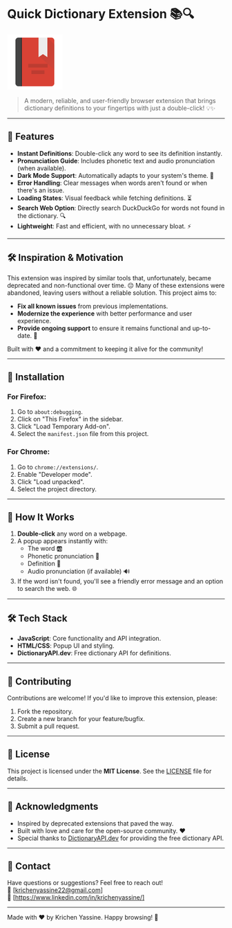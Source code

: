 # Quick Dictionary Extension 📚🔍

![Extension Icon](icons/Dictionary-128.png)

> A modern, reliable, and user-friendly browser extension that brings dictionary definitions to your fingertips with just a double-click! 💡✨

---

## 🌟 Features

-   **Instant Definitions**: Double-click any word to see its definition instantly.
-   **Pronunciation Guide**: Includes phonetic text and audio pronunciation (when available).
-   **Dark Mode Support**: Automatically adapts to your system's theme. 🌙
-   **Error Handling**: Clear messages when words aren't found or when there's an issue.
-   **Loading States**: Visual feedback while fetching definitions. ⏳
-   **Search Web Option**: Directly search DuckDuckGo for words not found in the dictionary. 🔍
-   **Lightweight**: Fast and efficient, with no unnecessary bloat. ⚡

---

## 🛠️ Inspiration & Motivation

This extension was inspired by similar tools that, unfortunately, became deprecated and non-functional over time. 😔 Many of these extensions were abandoned, leaving users without a reliable solution. This project aims to:

-   **Fix all known issues** from previous implementations.
-   **Modernize the experience** with better performance and user experience.
-   **Provide ongoing support** to ensure it remains functional and up-to-date. 🚀

Built with ❤️ and a commitment to keeping it alive for the community!

---

## 🚀 Installation

### For Firefox:

1. Go to `about:debugging`.
2. Click on "This Firefox" in the sidebar.
3. Click "Load Temporary Add-on".
4. Select the `manifest.json` file from this project.

### For Chrome:

1. Go to `chrome://extensions/`.
2. Enable "Developer mode".
3. Click "Load unpacked".
4. Select the project directory.

---

## 🎨 How It Works

1. **Double-click** any word on a webpage.
2. A popup appears instantly with:
    - The word 🆎
    - Phonetic pronunciation 🎤
    - Definition 📖
    - Audio pronunciation (if available) 🔊
3. If the word isn't found, you'll see a friendly error message and an option to search the web. 🌐

---

## 🛠️ Tech Stack

-   **JavaScript**: Core functionality and API integration.
-   **HTML/CSS**: Popup UI and styling.
-   **DictionaryAPI.dev**: Free dictionary API for definitions.

---

## 🤝 Contributing

Contributions are welcome! If you'd like to improve this extension, please:

1. Fork the repository.
2. Create a new branch for your feature/bugfix.
3. Submit a pull request.

---

## 📜 License

This project is licensed under the **MIT License**. See the [LICENSE](LICENSE) file for details.

---

## 🙏 Acknowledgments

-   Inspired by deprecated extensions that paved the way.
-   Built with love and care for the open-source community. ❤️
-   Special thanks to [DictionaryAPI.dev](https://dictionaryapi.dev/) for providing the free dictionary API.

---

## 📧 Contact

Have questions or suggestions? Feel free to reach out!  
📩 [krichenyassine22@gmail.com]  
💼 [https://www.linkedin.com/in/krichenyassine/]

---

Made with ❤️ by Krichen Yassine. Happy browsing! 🚀
